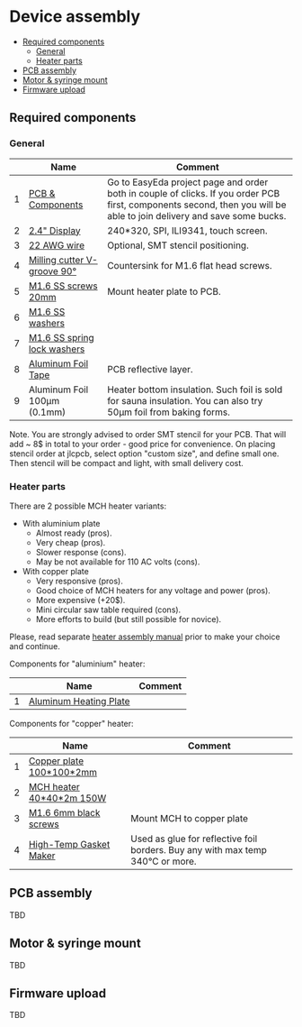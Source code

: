 Device assembly <!-- omit in toc -->
===============

- [Required components](#required-components)
  - [General](#general)
  - [Heater parts](#heater-parts)
- [PCB assembly](#pcb-assembly)
- [Motor & syringe mount](#motor--syringe-mount)
- [Firmware upload](#firmware-upload)


## Required components

### General

&nbsp; | Name | Comment
-------|------|--------
1 | [PCB & Components](https://easyeda.com/reflow/reflow-micro-table) | Go to EasyEda project page and order both in couple of clicks. If you order PCB first, components second, then you will be able to join delivery and save some bucks.
2 | [2.4" Display](https://aliexpress.ru/item/32852776943.html) | 240*320, SPI, ILI9341, touch screen.
3 | [22 AWG wire](https://www.aliexpress.com/item/32854919883.html) | Optional, SMT stencil positioning.
4 | [Milling cutter V-groove 90°](https://www.aliexpress.com/item/32954752325.html) | Countersink for M1.6 flat head screws.
5 | [M1.6 SS screws 20mm](https://www.aliexpress.com/item/33013472653.html) | Mount heater plate to PCB.
6 | [M1.6 SS washers](https://www.aliexpress.com/item/4000222547150.html) |
7 | [M1.6 SS spring lock washers](https://www.aliexpress.com/item/4000222556028.html) |
8 | [Aluminum Foil Tape](https://www.aliexpress.com/item/32895505629.html) | PCB reflective layer.
9 | Aluminum Foil 100μm (0.1mm) | Heater bottom insulation. Such foil is sold for sauna insulation. You can also try 50μm foil from baking forms.

Note. You are strongly advised to order SMT stencil for your PCB. That will
add ~ 8$ in total to your order - good price for convenience. On placing stencil
order at jlcpcb, select option "custom size", and define small one. Then stencil
will be compact and light, with small delivery cost.

### Heater parts

There are 2 possible MCH heater variants:

- With aluminium plate
  - Almost ready (pros).
  - Very cheap (pros).
  - Slower response (cons).
  - May be not available for 110 AC volts (cons).
- With copper plate
  - Very responsive (pros).
  - Good choice of MCH heaters for any voltage and power (pros).
  - More expensive (+20$).
  - Mini circular saw table required (cons).
  - More efforts to build (but still possible for novice).

Please, read separate [heater assembly manual](heater_assembly.md) prior to make
your choice and continue.

Components for "aluminium" heater:

&nbsp; | Name | Comment
-------|------|--------
1 | [Aluminum Heating Plate](https://www.aliexpress.com/item/4000073462890.html) |

Components for "copper" heater:

&nbsp; | Name | Comment
-------|------|--------
1 | [Copper plate 100\*100\*2mm](https://aliexpress.ru/item/32910385579.html) |
2 | [MCH heater 40\*40\*2m 150W](https://aliexpress.ru/item/32918739597.html) |
3 | [M1.6 6mm black screws](https://aliexpress.ru/item/4000217127933.html) | Mount MCH to copper plate
4 | [High-Temp Gasket Maker](https://www.aliexpress.com/item/33005802566.html) | Used as glue for reflective foil borders. Buy any with max temp 340°C or more.


## PCB assembly

TBD


## Motor & syringe mount

TBD


## Firmware upload

TBD
